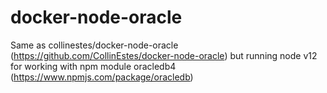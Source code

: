 # docker-node-oracle

Same as collinestes/docker-node-oracle (https://github.com/CollinEstes/docker-node-oracle) but running node v12 for working with npm module oracledb4 (https://www.npmjs.com/package/oracledb)
